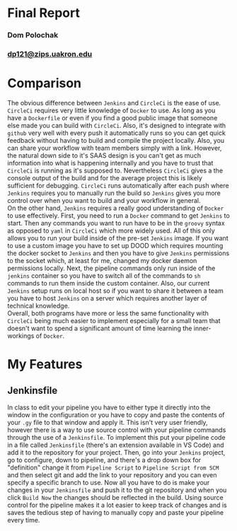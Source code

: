 # Final Report
### Dom Polochak
### dp121@zips.uakron.edu

# Comparison
The obvious difference between `Jenkins` and `CircleCi` is the ease of use. `CircleCi` requires very little knowledge of `Docker` to use. As long as you have a `Dockerfile` or even if you find a good public image that someone else made you can build with `CircleCi`. Also, it's designed to integrate with `github` very well with every push it automatically runs so you can get quick feedback without having to build and compile the project locally. Also, you can share your workflow with team members simply with a link. However, the natural down side to it's SAAS design is you can't get as much information into what is happening internally and you have to trust that `CircleCi` is running as it's supposed to. Nevertheless `CircleCi` gives a the console output of the build and for the average project this is likely sufficient for debugging. `CircleCi` runs automatically after each push where `Jenkins` requires you to manually run the build so `Jenkins` gives you more control over when you want to build and your workflow in general.    
On the other hand, `Jenkins` requires a really good understanding of `Docker` to use effectively. First, you need to run a `Docker` command to get `Jenkins` to start. Then any commands you want to run have to be in the `groovy` syntax as opposed to `yaml` in `CircleCi` which more widely used. All of this only allows you to run your build inside of the pre-set `Jenkins` image. If you want to use a custom image you have to set up DOOD which requires mounting the docker socket to `Jenkins` and then you have to give `Jenkins` permissions to the socket which, at least for me, changed my docker daemon permissions locally. Next, the pipeline commands only run inside of the `jenkins` container so you have to switch all of the commands to `sh` commands to run them inside the custom container. Also, our current `Jenkins` setup runs on local host so if you want to share it between a team you have to host `Jenkins` on a server which requires another layer of technical knowledge.  
Overall, both programs have more or less the same functionality with `CircleCi` being much easier to implement especially for a small team that doesn't want to spend a significant amount of time learning the inner-workings of `Docker`.  

# My Features
## Jenkinsfile
In class to edit your pipeline you have to either type it directly into the window in the configuration or you have to copy and paste the contents of your `.gy` file to that window and apply it. This isn't very user friendly, however there is a way to use source control with your pipeline commands through the use of a `Jenkinsfile`. To implement this put your pipeline code in a file called `Jenkinsfile` (there's an extension available in VS Code) and add it to the repository for your project. Then, go into your `Jenkins` project, go to configure, down to pipeline, and there's a drop down box for "definition" change it from `Pipeline Script` to `Pipeline Script from SCM` and then select git and add the link to your repository and you can even specify a specific branch to use. Now all you have to do is make your changes in your `Jenkinsfile` and push it to the git repository and when you click `Build Now` the changes should be reflected in the build. Using source control for the pipeline makes it a lot easier to keep track of changes and is saves the tedious step of having to manually copy and paste your pipeline every time. 
